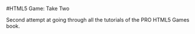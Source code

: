 #HTML5 Game: Take Two

Second attempt at going through all the tutorials of the PRO HTML5 Games book.
